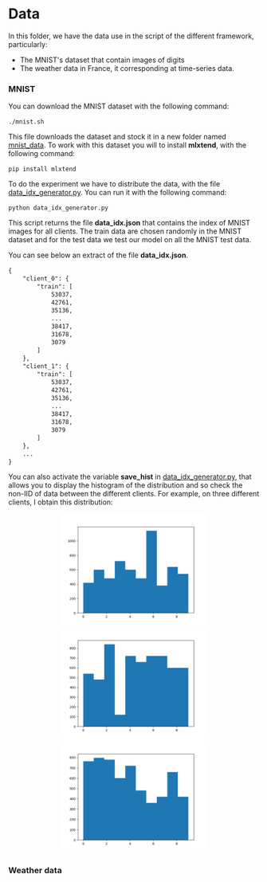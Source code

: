# Data

In this folder, we have the data use in the script of the different framework, particularly:
* The MNIST's dataset that contain images of digits
* The weather data in France, it corresponding at time-series data.

### MNIST

You can download the MNIST dataset with the following command:

    ./mnist.sh

This file downloads the dataset and stock it in a new folder named [mnist_data](/data/MNIST/mnist_data). To work with this dataset you will to install **mlxtend**, with the following command:

    pip install mlxtend

To do the experiment we have to distribute the data, with the file [data_idx_generator.py](/data/MNIST/data_idx_generator.py). You can run it with the following command:

    python data_idx_generator.py

This script returns the file **data_idx.json** that contains the index of MNIST images for all clients. The train data are chosen randomly in the MNIST dataset and for the test data we test our model on all the MNIST test data.

You can see below an extract of the file **data_idx.json**.

    {
        "client_0": {
            "train": [
                53037,
                42761,
                35136,
                ...
                38417,
                31678,
                3079
            ]
        },
        "client_1": {
            "train": [
                53037,
                42761,
                35136,
                ...
                38417,
                31678,
                3079
            ]
        },
        ...
    }

You can also activate the variable **save_hist** in [data_idx_generator.py](/data/MNIST/data_idx_generator.py), that allows you to display the histogram of the distribution and so check the non-IID of data between the different clients. For example, on three different clients, I obtain this distribution:

<p float="left", style="text-align: center;">
  <img src="/images/hist_client_2.png" width="300"/> 
  <img src="/images/hist_client_3.png" width="300"/> 
  <img src="/images/hist_client_6.png" width="300"/>
</p>

### Weather data